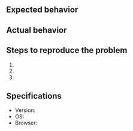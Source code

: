 ## Expected behavior


## Actual behavior


## Steps to reproduce the problem

  1.
  2.
  3.

## Specifications

  - Version:
  - OS:
  - Browser:
